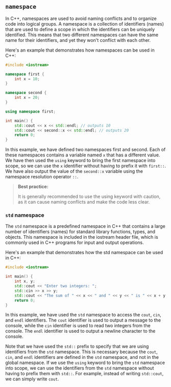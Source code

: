 
## `namespace`
In C++, namespaces are used to avoid naming conflicts and to organize code into logical groups. A namespace is a collection of identifiers (names) that are used to define a scope in which the identifiers can be uniquely identified. This means that two different namespaces can have the same name for their identifiers, and yet they won't conflict with each other.

Here's an example that demonstrates how namespaces can be used in C++:
```cpp
#include <iostream>

namespace first {
    int x = 10;
}

namespace second {
    int x = 20;
}

using namespace first;

int main() {
    std::cout << x << std::endl; // outputs 10
    std::cout << second::x << std::endl; // outputs 20
    return 0;
}
```
In this example, we have defined two namespaces first and second. Each of these namespaces contains a variable named `x` that has a different value. We have then used the `using` keyword to bring the first namespace into scope, so we can use the `x` identifier without having to prefix it with `first::`. We have also output the value of the `second::x` variable using the namespace resolution operator `::`.


> **Best practice:**
> 
> It is generally recommended to use the using keyword with caution, as it can cause naming conflicts and make the code less clear.

### `std` namespace
The `std` namespace is a predefined namespace in C++ that contains a large number of identifiers (names) for standard library functions, types, and objects. This namespace is included in the iostream header file, which is commonly used in C++ programs for input and output operations.

Here's an example that demonstrates how the std namespace can be used in C++:
```cpp
#include <iostream>

int main() {
    int x, y;
    std::cout << "Enter two integers: ";
    std::cin >> x >> y;
    std::cout << "The sum of " << x << " and " << y << " is " << x + y << std::endl;
    return 0;
}
```
In this example, we have used the `std` namespace to access the `cout`, `cin`, and `endl` identifiers. The `cout` identifier is used to output a message to the console, while the `cin` identifier is used to read two integers from the console. The `endl` identifier is used to output a newline character to the console.

Note that we have used the `std::` prefix to specify that we are using identifiers from the `std` namespace. This is necessary because the `cout`, `cin`, and `endl` identifiers are defined in the `std` namespace, and not in the global namespace. If we use the `using` keyword to bring the `std` namespace into scope, we can use the identifiers from the `std` namespace without having to prefix them with `std::`. For example, instead of writing `std::cout`, we can simply write `cout`.
